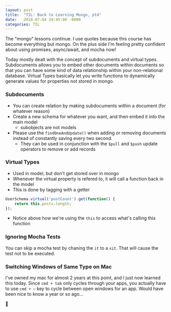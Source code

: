```yaml
---
layout: post
title:  "TIL: Back to Learning Mongo, pt4"
date:   2018-07-04 19:45:00 -0000
categories: TIL
---
```

The "mongo" lessons continue. I use quotes because this course has become everything but mongo. On the plus side I'm feeling pretty confident about using promises, async/await, and mocha now!

Today mostly dealt with the concept of subdocuments and virtual types. Subdocuments allows you to embed other documents within documents so that you can have some kind of data relationship within your non-relational database. Virtual Types basically let you write functions to dynamically generate values for properties not stored in mongo.

### Subdocuments
* You can create relation by making subdocuments within a document (for whatever reason)
* Create a new schema for whatever you want, and then embed it into the main model
    * subobjects are not models
* Please use the `findOneAndUpdate()` when adding or removing documents instead of constantly saving every two second.
    * They can be used in conjunction with the `$pull` and `$push` update operators to remove or add records

### Virtual Types
* Used in model, but don't get stored over in mongo
* Whenever the virtual property is refered to, it will call a function back in the model
* This is done by tagging with a getter
```js
UserSchema.virtual('postCount').get(function() {
    return this.posts.length;
});
```
* Notice above how we're using the `this` to access what's calling this function

### Ignoring Mocha Tests
You can skip a mocha test by chaning the `it` to a `xit`. That will cause the test not to be executed.

### Switching Windows of Same Type on Mac
I've owned my mac for almost 2 years at this point, and I just now learned this today. Since `cmd + tab` only cycles through your apps, you actually have to use `cmd + ~` key to cycle between open windows for an app. Would have been nice to know a year or so ago...

💚